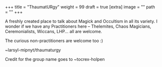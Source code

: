 
+++
title = "ThaumatURgy"
weight = 99
draft = true
[extra]
image = ""
path = ""
+++

A freshly created place to talk about Magick and Occultism in all its variety. I wonder if we have any Practitioners here – Thelemites, Chaos Magicians, Ceremonialists, Wiccans, LHP... all are welcome.

The curious non-practitioners are welcome too :) 

~larsyl-mipnyt/thaumaturgy

Credit for the group name goes to ~tocrex-holpen 
